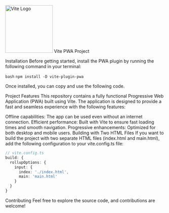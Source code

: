<img src="https://vitejs.dev/logo.svg" alt="Vite Logo" width="150"/>
Vite PWA Project

Installation
Before getting started, install the PWA plugin by running the following command in your terminal:

``
bash
``
``
npm install -D vite-plugin-pwa
``

Once installed, you can copy and use the following code.

Project Features
This repository contains a fully functional Progressive Web Application (PWA) built using Vite. The application is designed to provide a fast and seamless experience with the following features:

Offline capabilities: The app can be used even without an internet connection.
Efficient performance: Built with Vite to ensure fast loading times and smooth navigation.
Progressive enhancements: Optimized for both desktop and mobile users.
Building with Two HTML Files
If you want to build the project with two separate HTML files (index.html and main.html), add the following configuration to your vite.config.ts file:

```ts 
// vite.config.ts
build: {
  rollupOptions: {
    input: {
      index: './index.html',
      main: 'main.html'
    }
  }
} 
```
Contributing
Feel free to explore the source code, and contributions are welcome!

